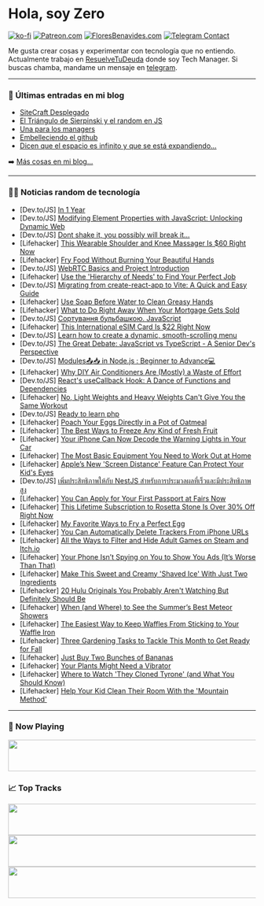 # Hola, soy Zero

[![ko-fi](https://ko-fi.com/img/githubbutton_sm.svg)](https://ko-fi.com/J3J4N0LUK)
[![Patreon.com](https://img.shields.io/endpoint.svg?url=https%3A%2F%2Fshieldsio-patreon.vercel.app%2Fapi%3Fusername%3Dzerodragon%26type%3Dpatrons&style=for-the-badge)](https://patreon.com/zerodragon)
[![FloresBenavides.com](https://img.shields.io/website?down_message=oops&label=MiBlog&style=for-the-badge&up_message=online&url=https%3A%2F%2Ffloresbenavides.com)](https://floresbenavides.com)
[![Telegram Contact](https://img.shields.io/badge/escr%C3%ADbeme-ZeroDragon-%2326A5E4?style=for-the-badge&logo=telegram)](https://t.me/zerodragon)

Me gusta crear cosas y experimentar con tecnología que no entiendo.
Actualmente trabajo en [ResuelveTuDeuda](http://github.com/resuelve) donde soy Tech Manager.
Si buscas chamba, mandame un mensaje en [telegram](https://t.me/zerodragon).

---

### 📕 Últimas entradas en mi blog
<!-- BLOG-POST-LIST:START -->
- [SiteCraft Desplegado](https://floresbenavides.com/sitecraft-desplegado/)
- [El Triángulo de Sierpinski y el random en JS](https://floresbenavides.com/el-triangulo-de-sierpinski-y-el-random-en-js/)
- [Una para los managers](https://floresbenavides.com/una-para-los-managers/)
- [Embelleciendo el github](https://floresbenavides.com/embelleciendo-el-github/)
- [Dicen que el espacio es infinito y que se está expandiendo…](https://floresbenavides.com/dicen-que-el-espacio-es-infinito-y-que-se-esta-expandiendo/)
<!-- BLOG-POST-LIST:END -->

➡️ [Más cosas en mi blog...](https://floresbenavides.com)

---

### 👨‍💻 Noticias random de tecnología
<!-- TECH-POSTS:START -->
- [Dev.to/JS] [In 1 Year](https://dev.to/ijlee2/in-1-year-25h0)
- [Dev.to/JS] [Modifying Element Properties with JavaScript: Unlocking Dynamic Web](https://dev.to/jacknorman235/modifying-element-properties-with-javascript-unlocking-dynamic-web-3p63)
- [Dev.to/JS] [Dont shake it, you possibly will break it...](https://dev.to/efpage/dont-shake-it-you-possibly-break-it-4lee)
- [Lifehacker] [This Wearable Shoulder and Knee Massager Is $60 Right Now](https://lifehacker.com/this-wearable-shoulder-and-knee-massager-is-60-right-n-1850653247)
- [Lifehacker] [Fry Food Without Burning Your Beautiful Hands](https://lifehacker.com/how-to-fry-something-without-burning-your-beautiful-han-1850660364)
- [Dev.to/JS] [WebRTC Basics and Project Introduction](https://dev.to/pahujanayan/webrtc-basics-and-project-introduction-12ip)
- [Lifehacker] [Use the &#39;Hierarchy of Needs&#39; to Find Your Perfect Job](https://lifehacker.com/use-the-hierarchy-of-needs-to-find-your-perfect-job-1850660848)
- [Dev.to/JS] [Migrating from create-react-app to Vite: A Quick and Easy Guide](https://dev.to/henriquejensen/migrating-from-create-react-app-to-vite-a-quick-and-easy-guide-5e72)
- [Lifehacker] [Use Soap Before Water to Clean Greasy Hands](https://lifehacker.com/use-soap-before-water-to-clean-greasy-hands-1832736019)
- [Lifehacker] [What to Do Right Away When Your Mortgage Gets Sold](https://lifehacker.com/what-to-do-right-away-when-your-mortgage-gets-sold-1850659903)
- [Dev.to/JS] [Сортування бульбашкою. JavaScript](https://dev.to/betelgeuseas/sortuvannia-bulbashkoiu-javascript-5gao)
- [Lifehacker] [This International eSIM Card Is $22 Right Now](https://lifehacker.com/this-international-esim-card-is-22-right-now-1850643151)
- [Dev.to/JS] [Learn how to create a dynamic, smooth-scrolling menu](https://dev.to/rafaelborges26/learn-how-to-create-a-dynamic-smooth-scrolling-menu-5gjc)
- [Dev.to/JS] [The Great Debate: JavaScript vs TypeScript - A Senior Dev&#39;s Perspective](https://dev.to/leandro_nnz/the-great-debate-javascript-vs-typescript-a-senior-devs-perspective-1n18)
- [Dev.to/JS] [Modules📤📥 in Node.js : Beginner to Advance💻](https://dev.to/tanishtt/modules-in-nodejs-beginner-to-advance-29k)
- [Lifehacker] [Why DIY Air Conditioners Are &lpar;Mostly&rpar; a Waste of Effort](https://lifehacker.com/do-diy-air-conditioners-actually-work-1849327468)
- [Dev.to/JS] [React&#39;s useCallback Hook: A Dance of Functions and Dependencies](https://dev.to/leandro_nnz/reacts-usecallback-hook-a-dance-of-functions-and-dependencies-4b7a)
- [Lifehacker] [No, Light Weights and Heavy Weights Can&#39;t Give You the Same Workout](https://lifehacker.com/no-light-weights-and-heavy-weights-cant-give-you-the-s-1850660641)
- [Dev.to/JS] [Ready to learn php](https://dev.to/pazapp/ready-to-learn-php-2fkl)
- [Lifehacker] [Poach Your Eggs Directly in a Pot of Oatmeal](https://lifehacker.com/poach-your-eggs-directly-in-a-pot-of-oatmeal-1850659956)
- [Lifehacker] [The Best Ways to Freeze Any Kind of Fresh Fruit](https://lifehacker.com/how-to-properly-freeze-fruit-for-longer-lasting-freshne-1692241279)
- [Lifehacker] [Your iPhone Can Now Decode the Warning Lights in Your Car](https://lifehacker.com/your-iphone-can-now-decode-the-warning-lights-in-your-c-1850659088)
- [Lifehacker] [The Most Basic Equipment You Need to Work Out at Home](https://lifehacker.com/what-s-the-most-basic-equipment-you-need-to-work-out-at-1849430354)
- [Lifehacker] [Apple’s New &#39;Screen Distance&#39; Feature Can Protect Your Kid&#39;s Eyes](https://lifehacker.com/apple-s-new-screen-distance-feature-can-protect-your-ki-1850658879)
- [Dev.to/JS] [เพิ่มประสิทธิภาพให้กับ NestJS สำหรับการประมวลผลที่เร็วและมีประสิทธิภาพสูง](https://dev.to/wteja/ephimprasiththiphaaphaihkab-nestjs-samhrabkaarpramwlphlthiierwaelamiiprasiththiphaaphsuung-41dp)
- [Lifehacker] [You Can Apply for Your First Passport at Fairs Now](https://lifehacker.com/you-can-apply-for-your-first-passport-at-fairs-now-1850657363)
- [Lifehacker] [This Lifetime Subscription to Rosetta Stone Is Over 30% Off Right Now](https://lifehacker.com/this-lifetime-subscription-to-rosetta-stone-is-over-30-1850643171)
- [Lifehacker] [My Favorite Ways to Fry a Perfect Egg](https://lifehacker.com/8-ways-to-fry-a-better-egg-1846915074)
- [Lifehacker] [You Can Automatically Delete Trackers From iPhone URLs](https://lifehacker.com/you-can-automatically-delete-trackers-from-iphone-urls-1850658478)
- [Lifehacker] [All the Ways to Filter and Hide Adult Games on Steam and Itch.io](https://lifehacker.com/all-the-ways-to-filter-and-hide-adult-games-on-steam-an-1850657543)
- [Lifehacker] [Your Phone Isn’t Spying on You to Show You Ads &lpar;It’s Worse Than That&rpar;](https://lifehacker.com/what-people-are-getting-wrong-this-week-phone-surveill-1850658089)
- [Lifehacker] [Make This Sweet and Creamy &#39;Shaved Ice&#39; With Just Two Ingredients](https://lifehacker.com/make-this-sweet-and-creamy-shaved-ice-with-just-two-ing-1850657846)
- [Lifehacker] [20 Hulu Originals You Probably Aren&#39;t Watching But Definitely Should Be](https://lifehacker.com/15-hulu-originals-you-probably-arent-watching-but-defin-1847459312)
- [Lifehacker] [When &lpar;and Where&rpar; to See the Summer’s Best Meteor Showers](https://lifehacker.com/when-and-where-to-see-the-summer-s-best-meteor-shower-1850658031)
- [Lifehacker] [The Easiest Way to Keep Waffles From Sticking to Your Waffle Iron](https://lifehacker.com/the-easiest-way-to-keep-waffles-from-sticking-to-your-w-1850657373)
- [Lifehacker] [Three Gardening Tasks to Tackle This Month to Get Ready for Fall](https://lifehacker.com/three-gardening-tasks-to-tackle-this-month-to-get-ready-1850656407)
- [Lifehacker] [Just Buy Two Bunches of Bananas](https://lifehacker.com/just-buy-two-bunches-of-bananas-1850656653)
- [Lifehacker] [Your Plants Might Need a Vibrator](https://lifehacker.com/your-plants-might-need-a-vibrator-1850654156)
- [Lifehacker] [Where to Watch &#39;They Cloned Tyrone&#39; &lpar;and What You Should Know&rpar;](https://lifehacker.com/where-to-watch-they-cloned-tyrone-and-what-you-should-1850653784)
- [Lifehacker] [Help Your Kid Clean Their Room With the &#39;Mountain Method&#39;](https://lifehacker.com/help-your-kid-clean-their-room-with-the-mountain-method-1831137317)<!-- TECH-POSTS:END -->

---

### 🎵 Now Playing
<a href="https://spotify-now-playing-dun.vercel.app/now-playing?open"><img src="https://spotify-now-playing-dun.vercel.app/now-playing" width="540" height="64"></a>

### 📈 Top Tracks
<a href="https://spotify-now-playing-dun.vercel.app/top-tracks?i=1&open"><img src="https://spotify-now-playing-dun.vercel.app/top-tracks?i=1" width="540" height="64"></a>
<a href="https://spotify-now-playing-dun.vercel.app/top-tracks?i=2&open"><img src="https://spotify-now-playing-dun.vercel.app/top-tracks?i=2" width="540" height="64"></a>
<a href="https://spotify-now-playing-dun.vercel.app/top-tracks?i=3&open"><img src="https://spotify-now-playing-dun.vercel.app/top-tracks?i=3" width="540" height="64"></a>
